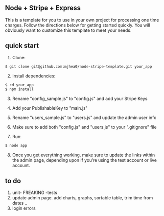 ## Node + Stripe + Express

This is a template for you to use in your own project for processing one time charges. Follow the directions below for getting started quickly. You will obviously want to customize this template to meet your needs. 

## quick start

1. Clone:
```sh
$ git clone git@github.com:mjhea0/node-stripe-template.git your_app
```

2. Install dependencies:
```sh
$ cd your_app
$ npm install
```

3. Rename "config_sample.js" to "config.js" and add your Stripe Keys

4. Add your PublishableKey to "main.js"

5. Rename "users_sample.js" to "users.js" and update the admin user info

5. Make sure to add both "config.js" and "users.js" to your ".gitignore" file

7. Run:
```sh
$ node app
```

8. Once you get everything working, make sure to update the links within the admin page, depending upon if you're using the test account or live account.

## to do

1. unit- FREAKING -tests
2. update admin page. add charts, graphs, sortable table, trim time from dates ..
3. login errors

